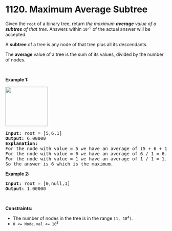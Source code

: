 # 1120. Maximum Average Subtree

<p>Given the <code>root</code> of a binary tree, return <em>the maximum <strong>average</strong> value of a <strong>subtree</strong> of that tree</em>. Answers within <code>10<sup>-5</sup></code> of the actual answer will be accepted.</p>

<p>A <strong>subtree</strong> of a tree is any node of that tree plus all its descendants.</p>

<p>The <strong>average</strong> value of a tree is the sum of its values, divided by the number of nodes.</p>

<p>&nbsp;</p>
<p><strong class="example">Example 1:</strong></p>
<img alt="" src="https://assets.leetcode.com/uploads/2019/04/09/1308_example_1.png" style="width: 132px; height: 123px;" />
<pre>
<strong>Input:</strong> root = [5,6,1]
<strong>Output:</strong> 6.00000
<strong>Explanation:</strong> 
For the node with value = 5 we have an average of (5 + 6 + 1) / 3 = 4.
For the node with value = 6 we have an average of 6 / 1 = 6.
For the node with value = 1 we have an average of 1 / 1 = 1.
So the answer is 6 which is the maximum.
</pre>

<p><strong class="example">Example 2:</strong></p>

<pre>
<strong>Input:</strong> root = [0,null,1]
<strong>Output:</strong> 1.00000
</pre>

<p>&nbsp;</p>
<p><strong>Constraints:</strong></p>

<ul>
	<li>The number of nodes in the tree is in the range <code>[1, 10<sup>4</sup>]</code>.</li>
	<li><code>0 &lt;= Node.val &lt;= 10<sup>5</sup></code></li>
</ul>

